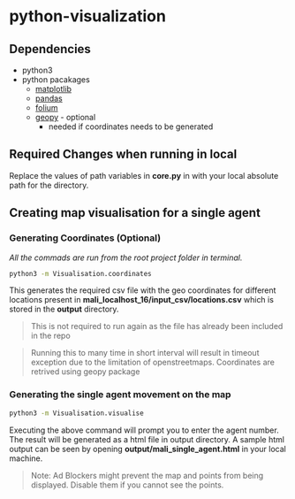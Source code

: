 # python-visualization

## Dependencies
* python3
* python pacakages
    * [matplotlib](https://matplotlib.org)
    * [pandas](https://pandas.pydata.org)
    * [folium](https://python-visualization.github.io/folium/#)
    * [geopy](https://geopy.readthedocs.io/en/stable/) - optional
        * needed if coordinates needs to be generated

## Required Changes when running in local

Replace the values of path variables in **core.py** in with your local absolute path for the directory.

## Creating map visualisation for a single agent

### Generating Coordinates (Optional)

*All the commads are run from the root project folder in terminal.*

```bash
python3 -m Visualisation.coordinates
```
This generates the required csv file with the geo coordinates for different locations present in **mali_localhost_16/input_csv/locations.csv** which is stored in the **output** directory.

>This is not required to run again as the file has already been included in the repo

> Running this to many time in short interval will result in timeout exception due to the limitation of openstreetmaps. Coordinates are retrived using geopy package

### Generating the single agent movement on the map

```bash
python3 -m Visualisation.visualise
```
Executing the above command will prompt you to enter the agent number. The result will be generated as a html file in output directory. A sample html output can be seen by opening **output/mali_single_agent.html** in your local machine.

> Note: Ad Blockers might prevent the map and points from being displayed. Disable them if you cannot see the points.